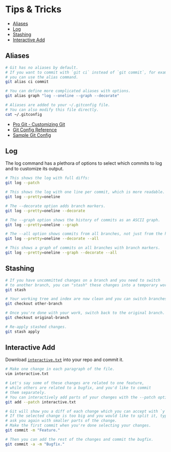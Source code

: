# Tips & Tricks

* [Aliases](#aliases)
* [Log](#log)
* [Stashing](#stashing)
* [Interactive Add](#interactive-add)



## Aliases

```bash
# Git has no aliases by default.
# If you want to commit with `git ci` instead of `git commit`, for example,
# you can use the alias command.
git alias ci commit

# You can define more complicated aliases with options.
git alias graph "log --oneline --graph --decorate"

# Aliases are added to your ~/.gitconfig file.
# You can also modify this file directly.
cat ~/.gitconfig
```

* [Pro Git - Customizing Git](http://git-scm.com/book/ch7-1.html)
* [Git Config Reference](https://www.kernel.org/pub/software/scm/git/docs/git-config.html)
* [Sample Git Config](https://github.com/AlphaHydrae/env/blob/master/.gitconfig)



## Log

The log command has a plethora of options to select which commits to log and to customize its output.

```bash
# This shows the log with full diffs:
git log --patch

# This shows the log with one line per commit, which is more readable.
git log --pretty=oneline

# The --decorate option adds branch markers.
git log --pretty=oneline --decorate

# The --graph option shows the history of commits as an ASCII graph.
git log --pretty=oneline --graph

# The --all option shows commits from all branches, not just from the history of the current branch.
git log --pretty=oneline --decorate --all

# This shows a graph of commits on all branches with branch markers.
git log --pretty=oneline --graph --decorate --all
```



## Stashing

```bash
# If you have uncommitted changes on a branch and you need to switch
# to another branch, you can "stash" these changes into a temporary workspace.
git stash

# Your working tree and index are now clean and you can switch branches.
git checkout other-branch

# Once you're done with your work, switch back to the original branch.
git checkout original-branch

# Re-apply stashed changes.
git stash apply
```



## Interactive Add

Download [`interactive.txt`](interactive.txt) into your repo and commit it.

```bash
# Make one change in each paragraph of the file.
vim interactive.txt

# Let's say some of these changes are related to one feature,
# while others are related to a bugfix, and you'd like to commit
# them separately.
# You can interactively add parts of your changes with the --patch option.
git add --patch interactive.txt

# Git will show you a diff of each change which you can accept with `y` or reject with `n`.
# If the selected change is too big and you would like to split it, type `s` and it will
# ask you again with smaller parts of the change.
# Make the first commit when you're done selecting your changes.
git commit -m "Feature."

# Then you can add the rest of the changes and commit the bugfix.
git commit -a -m "Bugfix."
```
